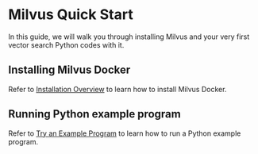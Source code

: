 #  Milvus Quick Start

In this guide, we will walk you through installing Milvus and your very first vector search Python codes with it.

## Installing Milvus Docker

Refer to [Installation Overview](https://milvus.io/docs/en/userguide/install_milvus/) to learn how to install Milvus Docker.

## Running Python example program

Refer to [Try an Example Program](https://milvus.io/docs/en/userguide/example_code/) to learn how to run a Python example program.
